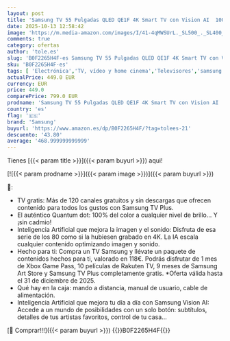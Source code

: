 ```yaml
---
layout: post
title: 'Samsung TV 55 Pulgadas QLED QE1F 4K Smart TV con Vision AI  100% Volumen de Color con Quantum Dot y más de 500 Canales TV Plus'
date: 2025-10-13 12:58:42
image: 'https://m.media-amazon.com/images/I/41-4qMWSUrL._SL500_._SL400_.jpg'
comments: true
category: ofertas
author: 'tole.es'
slug: 'B0F2265H4F-es Samsung TV 55 Pulgadas QLED QE1F 4K Smart TV con Vision AI...'
sku: 'B0F2265H4F-es'
tags: [ 'Electrónica','TV, vídeo y home cinema','Televisores','samsung','smart','tv','🇪🇸', ]
actualPrice: 449.0 EUR
currency: EUR
price: 449.0
comparePrice: 799.0 EUR
prodname: 'Samsung TV 55 Pulgadas QLED QE1F 4K Smart TV con Vision AI  100% Volumen de Color con Quantum Dot y más de 500 Canales TV Plus'
country: 'es'
flag: '🇪🇸'
brand: 'Samsung'
buyurl: 'https://www.amazon.es/dp/B0F2265H4F/?tag=tolees-21'
descuento: '43.80'
average: '468.999999999999'
---
```


Tienes [{{< param title >}}]({{< param buyurl >}}) aqui!

[![{{< param prodname >}}]({{< param image >}})]({{< param buyurl >}})

🔎:

- TV gratis: Más de 120 canales gratuitos y sin descargas que ofrecen contenido para todos los gustos con Samsung TV Plus.
- El auténtico Quantum dot: 100% del color a cualquier nivel de brillo… Y ¡sin cadmio!
- Inteligencia Artificial que mejora la imagen y el sonido: Disfruta de esa serie de los 80 como si la hubiesen grabado en 4K. La IA escala cualquier contenido optimizando imagen y sonido.
- Hecho para ti: Compra un TV Samsung y llévate un paquete de contenidos hechos para ti, valorado en 118€. Podrás disfrutar de 1 mes de Xbox Game Pass, 10 películas de Rakuten TV, 9 meses de Samsung Art Store y Samsung TV Plus completamente gratis. *Oferta válida hasta el 31 de diciembre de 2025.
- Qué hay en la caja: mando a distancia, manual de usuario, cable de alimentación.
- Inteligencia Artificial que mejora tu día a día con Samsung Vision AI: Accede a un mundo de posibilidades con un solo botón: subtítulos, detalles de tus artistas favoritos, control de tu casa…

[🛒 Comprar!!!]({{< param buyurl >}})
{{<world>}}B0F2265H4F{{</world>}}
